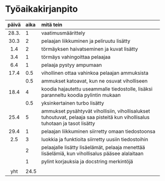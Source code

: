 # Työaikakirjanpito

| päivä | aika | mitä tein  |
| :----:|:-----| :-----|
| 28.3. | 1    | vaatimusmäärittely |
| 30.3  | 2    | pelaajan liikkuminen ja peliruutu lisätty |
| 1.4   | 2    | törmäyksen haivatseminen ja kuvat lisätty |
| 3.4   | 1    | törmäys vahingoittaa pelaajaa |
| 6.4   | 1    | pelaaja pystyy ampumaan |
| 17.4  | 0.5  | vihollinen ottaa vahinkoa pelaajan ammuksista |
|       | 0.5  | ammukset katoavat, kun ne osuvat viholliseen |
| 18.4  | 4    | koodia hajautettu useammalle tiedostolle, lisäksi paranneltu koodia pylintin mukaan |
|       | 0.5  | yksinkertainen turbo lisätty |
| 25.4  | 5    | ammukset pysähtyvät vihollisiin, vihollisalukset tuhoutuvat, pelaaja saa pisteitä kun vihollisalus tuhotaan ja tasot lisätty |
| 29.4  | 1    | pelaajan liikkuminen siirretty omaan tiedostoonsa |
| 2.5   | 3    | luokkia ja funktioita siirretty uusiin tiedostoihin |
|       | 2    | pelaajalle lisätty lisäelämät, pelaaja menettää lisäelämiä, kun vihollisalus pääsee alalaitaan |
|       | 1    | pylint korjauksia ja docstring merkintöjä |
|       |      | |
| yht   | 24.5 | | 
